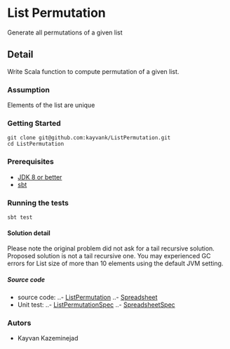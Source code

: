 List Permutation 
=====
Generate all permutations of a given list

## Detail

Write Scala function to compute permutation of a given list. 

### Assumption

Elements of the list are unique

### Getting Started

```
git clone git@github.com:kayvank/ListPermutation.git
cd ListPermutation
```
### Prerequisites

- [JDK 8 or better](http://www.oracle.com/technetwork/java/javase/downloads/jdk8-downloads-2133151.html)
- [sbt](https://www.scala-sbt.org/)

### Running the tests

```
sbt test
```
#### Solution detail

Please note the original problem did not ask for a tail recursive solution. Proposed solution is not a tail recursive one. You may experienced GC errors for List size of more than 10 elements  using the default JVM setting.

##### Source code

- source code: 
..- [ListPermutation](./src/main/scala/intrvw/ListPermutation.scala)
..- [Spreadsheet](./src/main/scala/intrvw/Spreadsheet.scala)
- Unit test: 
..- [ListPermutationSpec](./src/test/scala/intrvw/ListPermutationSpec.scala)
..- [SpreadsheetSpec](./src/test/scala/intrvw/SpreadsheetSpec.scala)

### Autors

- Kayvan Kazeminejad
